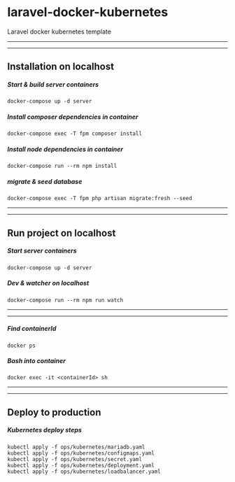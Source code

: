 # laravel-docker-kubernetes
Laravel docker kubernetes template
___
___
## Installation on localhost

##### Start & build server containers
```
docker-compose up -d server
```

##### Install composer dependencies in container
```
docker-compose exec -T fpm composer install
```

##### Install node dependencies in container
```
docker-compose run --rm npm install

```

##### migrate & seed database
```
docker-compose exec -T fpm php artisan migrate:fresh --seed
```
___
___

## Run project on localhost

##### Start server containers
```
docker-compose up -d server
```

##### Dev & watcher on localhost
```
docker-compose run --rm npm run watch
```
___
___

##### Find containerId
```
docker ps
```

##### Bash into container
```
docker exec -it <containerId> sh
```


___
___
## Deploy to production
##### Kubernetes deploy steps
```
kubectl apply -f ops/kubernetes/mariadb.yaml
kubectl apply -f ops/kubernetes/configmaps.yaml
kubectl apply -f ops/kubernetes/secret.yaml
kubectl apply -f ops/kubernetes/deployment.yaml
kubectl apply -f ops/kubernetes/loadbalancer.yaml
```